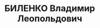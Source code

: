 ---
title: БИЛЕНКО Владимир Леопольдович
description: "Род. в 1892, Сумская обл., Ромны, еврей, обр.: высшее техническое. Проживал:\
  \ Московская обл., Москва. Заместитель директора, профессор Мос.Горного ин-та. \n\
  \  Арестован 16.02.1937. Обв. по ст. 58-6, 58-8, 58-9, 58-11 УК РСФСР. Приговор:\
  \ ВК ВС СССР, 26.02.1938 – ВМН. \n  Реабилитирован ВК ВС СССР 31.08.1955"
---